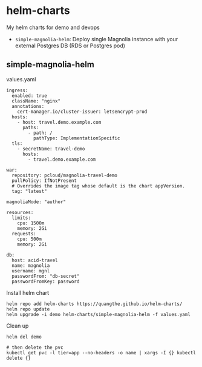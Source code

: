 # helm-charts
My helm charts for demo and devops

- `simple-magnolia-helm`: Deploy single Magnolia instance with your external Postgres DB (RDS or Postgres pod)

## simple-magnolia-helm

values.yaml
```
ingress:
  enabled: true
  className: "nginx"
  annotations:
    cert-manager.io/cluster-issuer: letsencrypt-prod 
  hosts:
    - host: travel.demo.example.com
      paths:
        - path: /
          pathType: ImplementationSpecific
  tls:
    - secretName: travel-demo
      hosts:
        - travel.demo.example.com

war:
  repository: pcloud/magnolia-travel-demo
  pullPolicy: IfNotPresent
  # Overrides the image tag whose default is the chart appVersion.
  tag: "latest"

magnoliaMode: "author"

resources:
  limits:
    cpu: 1500m
    memory: 2Gi
  requests:
    cpu: 500m
    memory: 2Gi

db:
  host: acid-travel
  name: magnolia
  username: mgnl
  passwordFrom: "db-secret"
  passwordFromKey: password
```

Install helm chart
```
helm repo add helm-charts https://quangthe.github.io/helm-charts/
helm repo update
helm upgrade -i demo helm-charts/simple-magnolia-helm -f values.yaml
```

Clean up
```
helm del demo

# then delete the pvc
kubectl get pvc -l tier=app --no-headers -o name | xargs -I {} kubectl delete {}
```
